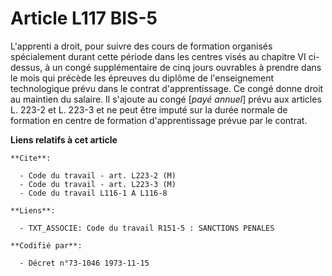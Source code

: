 # Article L117 BIS-5

L'apprenti a droit, pour suivre des cours de formation organisés spécialement durant cette période dans les centres visés au
chapitre VI ci-dessus, à un congé supplémentaire de cinq jours ouvrables à prendre dans le mois qui précède les épreuves du
diplôme de l'enseignement technologique prévu dans le contrat d'apprentissage. Ce congé donne droit au maintien du salaire.
Il s'ajoute au congé [*payé annuel*] prévu aux articles L. 223-2 et L. 223-3 et ne peut être imputé sur la durée normale de
formation en centre de formation d'apprentissage prévue par le contrat.

**Liens relatifs à cet article**

	**Cite**:

	  - Code du travail - art. L223-2 (M)
	  - Code du travail - art. L223-3 (M)
	  - Code du travail L116-1 A L116-8

	**Liens**:

	  - TXT_ASSOCIE: Code du travail R151-5 : SANCTIONS PENALES

	**Codifié par**:

	  - Décret n°73-1046 1973-11-15
